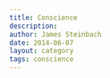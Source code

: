 ```yaml
---
title: Conscience
description:
author: James Steinbach
date: 2014-06-07
layout: category
tags: conscience
---
```

